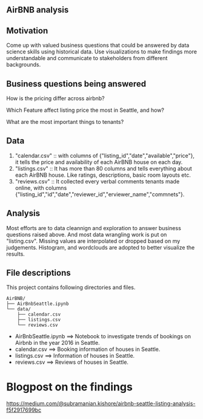 ## AirBNB analysis

## Motivation

Come up with valued business questions that could be answered by data science skills using historical data.
Use visualizations to make findings more understandable and communicate to stakeholders from different backgrounds.

## Business questions being answered

How is the pricing differ across airbnb?

Which Feature affect listing price the most in Seattle, and how?

What are the most important things to tenants?


## Data

1. "calendar.csv" :: with columns of {"listing_id","date","available","price"}, it tells the price and availability of each AirBNB house on each day.
2. "listings.csv" :: It has more than 80 columns and tells everything about each AirBNB house. Like ratings, descriptions, basic room layouts etc.
3. "reviews.csv" :: It collected every verbal comments tenants made online, with columns {"listing_id","id","date","reviewer_id","erviewer_name","commnets"}.


## Analysis

Most efforts are to data cleannign and exploration to answer business questions raised above. And most data wrangling work is put on "listing.csv". Missing values are interpolated or dropped based on my judgements. Histogram, and wordclouds are adopted to better visualize the results.

## File descriptions

This project contains following directories and files.

```text
AirBNB/
├── AirBnbSeattle.ipynb
└── data/
    ├── calendar.csv
    ├──	listings.csv
    └── reviews.csv
```

- AirBnbSeattle.ipynb  ==> Notebook to investigate trends of bookings on Airbnb in the year 2016 in Seattle.
- calendar.csv         ==> Booking information of houses in Seattle.
- listings.csv         ==> Information of houses in Seattle.
- reviews.csv          ==> Reviews of houses in Seattle.


# Blogpost on the findings
https://medium.com/@subramanian.kishore/airbnb-seattle-listing-analysis-f5f2917699bc
